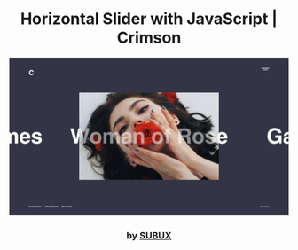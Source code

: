<div align="center">

# Horizontal Slider with JavaScript | Crimson

<img src="admin/base.png">

### by <a href="https://github.com/python019">SUBUX</a>

</div>